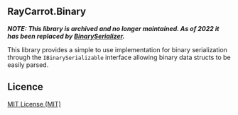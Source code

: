 ## RayCarrot.Binary
***NOTE: This library is archived and no longer maintained. As of 2022 it has been replaced by [BinarySerializer](https://github.com/BinarySerializer/BinarySerializer).***

This library provides a simple to use implementation for binary serialization through the `IBinarySerializable` interface allowing binary data structs to be easily parsed.

## Licence

[MIT License (MIT)](./LICENSE)

